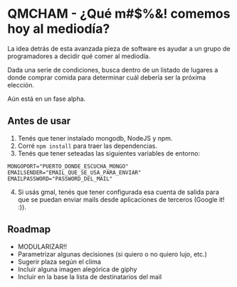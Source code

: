 # QMCHAM - ¿Qué m#$%&! comemos hoy al mediodía?

La idea detrás de esta avanzada pieza de software es ayudar a un grupo de programadores a decidir qué comer al mediodía.

Dada una serie de condiciones, busca dentro de un listado de lugares a donde comprar comida para determinar cuál debería ser la próxima elección.

Aún está en un fase alpha.

## Antes de usar
1. Tenés que tener instalado mongodb, NodeJS y npm.
2. Corré `npm install` para traer las dependencias.
3. Tenés que tener seteadas las siguientes variables de entorno:
```
MONGOPORT="PUERTO_DONDE_ESCUCHA_MONGO"
EMAILSENDER="EMAIL_QUE_SE_USA_PARA_ENVIAR"
EMAILPASSWORD="PASSWORD_DEL_MAIL"
```
4. Si usás gmal, tenés que tener configurada esa cuenta de salida para que se puedan enviar mails desde aplicaciones de terceros (Google it! :)).

## Roadmap
* MODULARIZAR!!
* Parametrizar algunas decisiones (si quiero o no quiero lujo, etc.)
* Sugerir plaza según el clima
* Incluir alguna imagen alegórica de giphy
* Incluir en la base la lista de destinatarios del mail
